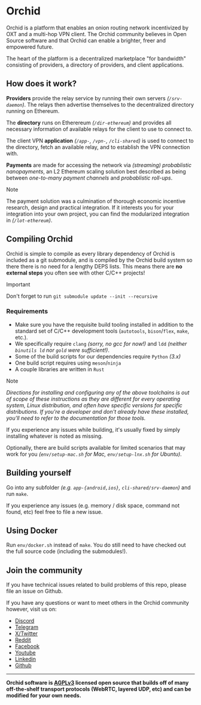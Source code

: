 # Orchid

Orchid is a platform that enables an onion routing network incentivized by OXT and a multi-hop VPN client. The Orchid community believes in Open Source software and that Orchid can enable a brighter, freer and empowered future.

The heart of the platform is a decentralized marketplace "for bandwidth" consisting of providers, a directory of providers, and client applications.

## How does it work?

**Providers** provide the relay service by running their own servers *(`/srv-daemon`)*. The relays then advertise themselves to the decentralized directory running on Ethereum.

The **directory** runs on Etherereum *(`/dir-ethereum`)* and provides all necessary information of available relays for the client to use to connect to.

The client VPN **application** *(`/app-`, `/vpn-`, `/cli-shared`)* is used to connect to the directory, fetch an available relay, and to establish the VPN connection with.

**Payments** are made for accessing the network via *(streaming) probablistic nanopayments*, an L2 Ethereum scaling solution best described as being between *one-to-many payment channels* and *probablistic roll-ups*. 

>[!NOTE]
> The payment solution was a culmination of thorough economic incentive research, design and practical integration. If it interests you for your integration into your own project, you can find the modularized integration in *(`/lot-ethereum`)*.


## Compiling Orchid

Orchid is simple to compile as every library dependency of Orchid is included as a git submodule, and is compiled by the Orchid build system so there there is no need for a lengthy DEPS lists. This means there are **no external steps** you often see with other C/C++ projects!

>[!IMPORTANT]
> Don't forget to run `git submodule update --init --recursive`


### Requirements

* Make sure you have the requisite build tooling installed in addition to the standard set of C/C++ development tools (`autotools`, `bison`/`flex`, `make`, etc.).
* We specifically require `clang` *(sorry, no gcc for now!)* and `ldd` *(neither `binutils ld` nor `gold` were sufficient!)*.
* Some of the build scripts for our dependencies require `Python` *(3.x)*
* One build script requires using `meson`/`ninja`
* A couple libraries are written in `Rust`

>[!NOTE]
> *Directions for installing and configuring any of the above toolchains is out of scope of these instructions as they are different for every operating system, Linux distribution, and often have specific versions for specific distributions. If you're a developer and don't already have these installed, you'll need to refer to the documentation for those tools.*

If you experience any issues while building, it's usually fixed by simply installing whatever is noted as missing.

Optionally, there are build scripts available for limited scenarios that may work for you *(`env/setup-mac.sh` for Mac, `env/setup-lnx.sh` for Ubuntu)*.

## Building yourself

Go into any subfolder *(e.g. `app-{android,ios}`, `cli-shared/srv-daemon`)* and run `make`.

If you experience any issues (e.g. memory / disk space, command not found, etc) feel free to file a new issue.

## Using Docker

Run `env/docker.sh` instead of `make`. You do still need to have checked out the full source code (including the submodules!).

## Join the community

If you have technical issues related to build problems of this repo, please file an issue on Github.

If you have any questions or want to meet others in the Orchid community however, visit us on:

* [Discord](https://discord.com/invite/GDbxmjxX9F)
* [Telegram](https://www.t.me/OrchidOfficial)
* [X/Twitter](https://x.com/OrchidProtocol)
* [Reddit](https://www.reddit.com/r/orchid/)
* [Facebook](https://www.facebook.com/OrchidProtocol)
* [Youtube](https://www.youtube.com/channel/UCIH_BKBlNemsCzDhPYZBlHw)
* [Linkedin](https://www.linkedin.com/company/orchid-labs/)
* [Github](https://github.com/OrchidTechnologies)


---

**Orchid software is [AGPLv3](https://www.gnu.org/licenses/agpl-3.0.en.html) licensed open source that builds off of many off-the-shelf transport protocols (WebRTC, layered UDP, etc) and can be modified for your own needs.**

